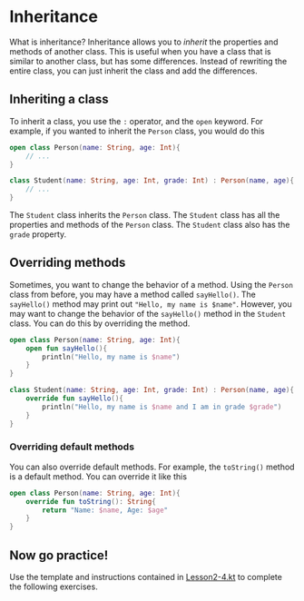 # Inheritance

What is inheritance? Inheritance allows you to *inherit* the properties and methods of another class. This is useful when you have a class that is similar to another class, but has some differences. Instead of rewriting the entire class, you can just inherit the class and add the differences.

## Inheriting a class

To inherit a class, you use the `:` operator, and the `open` keyword. For example, if you wanted to inherit the `Person` class, you would do this

```kotlin
open class Person(name: String, age: Int){
    // ...
}

class Student(name: String, age: Int, grade: Int) : Person(name, age){
    // ...
}
```

The `Student` class inherits the `Person` class. The `Student` class has all the properties and methods of the `Person` class. The `Student` class also has the `grade` property.

## Overriding methods

Sometimes, you want to change the behavior of a method. Using the `Person` class from before, you may have a method called `sayHello()`. The `sayHello()` method may print out `"Hello, my name is $name"`. However, you may want to change the behavior of the `sayHello()` method in the `Student` class. You can do this by overriding the method.

```kotlin
open class Person(name: String, age: Int){
    open fun sayHello(){
        println("Hello, my name is $name")
    }
}

class Student(name: String, age: Int, grade: Int) : Person(name, age){
    override fun sayHello(){
        println("Hello, my name is $name and I am in grade $grade")
    }
}
```

### Overriding default methods

You can also override default methods. For example, the `toString()` method is a default method. You can override it like this

```kotlin
open class Person(name: String, age: Int){
    override fun toString(): String{
        return "Name: $name, Age: $age"
    }
}
```

## Now go practice!
Use the template and instructions contained in [Lesson2-4.kt](Lesson2-4.kt) to complete the following exercises.